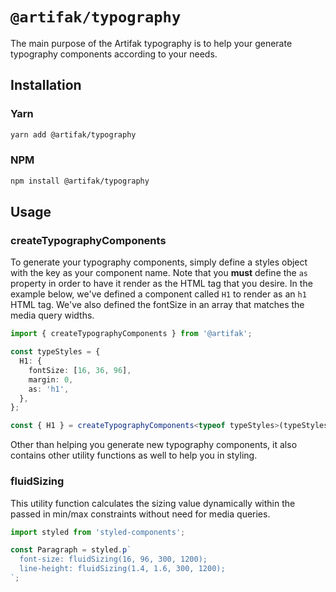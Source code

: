 # `@artifak/typography`

The main purpose of the Artifak typography is to help your generate typography components according to your needs.

## Installation

### Yarn

```sh
yarn add @artifak/typography
```

### NPM

```sh
npm install @artifak/typography
```

## Usage

### createTypographyComponents

To generate your typography components, simply define a styles object with the key as your component name. Note that you **must** define the `as` property in order to have it render as the HTML tag that you desire. In the example below, we've defined a component called `H1` to render as an `h1` HTML tag. We've also defined the fontSize in an array that matches the media query widths.

```ts
import { createTypographyComponents } from '@artifak';

const typeStyles = {
  H1: {
    fontSize: [16, 36, 96],
    margin: 0,
    as: 'h1',
  },
};

const { H1 } = createTypographyComponents<typeof typeStyles>(typeStyles);
```

Other than helping you generate new typography components, it also contains other utility functions as well to help you in styling.

### fluidSizing

This utility function calculates the sizing value dynamically within the passed in min/max constraints without need for media queries.

```ts
import styled from 'styled-components';

const Paragraph = styled.p`
  font-size: fluidSizing(16, 96, 300, 1200);
  line-height: fluidSizing(1.4, 1.6, 300, 1200);
`;
```
